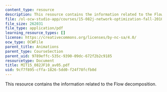 ```yaml
---
content_type: resource
description: This resource contains the information related to the Flow decomposition.
file: /ol-ocw-studio-app/courses/15-082j-network-optimization-fall-2010/9cf7f895cffa18265dd0f24f78fcfb0d_MIT15_082JF10_av05.pdf
file_size: 262031
file_type: application/pdf
learning_resource_types: []
license: https://creativecommons.org/licenses/by-nc-sa/4.0/
ocw_type: OCWFile
parent_title: Animations
parent_type: CourseSection
parent_uid: 9789effc-535c-9390-09dc-672f2b2c9185
resourcetype: Document
title: MIT15_082JF10_av05.pdf
uid: 9cf7f895-cffa-1826-5dd0-f24f78fcfb0d
---
```

This resource contains the information related to the Flow decomposition.